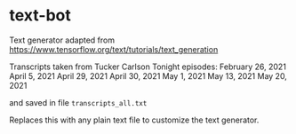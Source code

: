 # text-bot
Text generator adapted from https://www.tensorflow.org/text/tutorials/text_generation

Transcripts taken from Tucker Carlson Tonight episodes:
February 26, 2021
April 5, 2021
April 29, 2021
April 30, 2021
May 1, 2021
May 13, 2021
May 20, 2021

and saved in file ```transcripts_all.txt```

Replaces this with any plain text file to customize the text generator.

